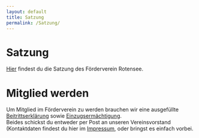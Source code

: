 ```yaml
---
layout: default
title: Satzung
permalink: /Satzung/
---
```


# Satzung
[Hier](/files/Vereinssatzung_FDR.pdf) findest du die Satzung des Förderverein Rotensee.

# Mitglied werden
Um Mitglied im Förderverein zu werden brauchen wir eine ausgefüllte [Beitrittserklärung](/files/Beitrittserklaerung.pdf) sowie [Einzugsermächtigung](/files/Einzugsermaechtigung.pdf).  
Beides schickst du entweder per Post an unseren Vereinsvorstand (Kontaktdaten findest du hier im [Impressum](/Impressum), oder bringst es einfach vorbei.
